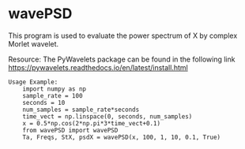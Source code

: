 # wavePSD
This program is used to evaluate the power spectrum of X by complex     Morlet wavelet.

Resource:
        The PyWavelets package can be found in the following link
        https://pywavelets.readthedocs.io/en/latest/install.html

    Usage Example:
        import numpy as np
        sample_rate = 100
        seconds = 10
        num_samples = sample_rate*seconds
        time_vect = np.linspace(0, seconds, num_samples)
        x = 0.5*np.cos(2*np.pi*3*time_vect+0.1)
        from wavePSD import wavePSD
        Ta, Freqs, StX, psdX = wavePSD(x, 100, 1, 10, 0.1, True)
